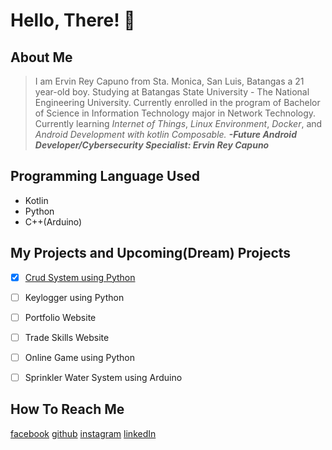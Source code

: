 # Hello, There! 👋

## About Me
> I am Ervin Rey Capuno from Sta. Monica, San Luis, Batangas a 21 year-old boy.
> Studying at Batangas State University - The National Engineering University. 
> Currently enrolled in the program of Bachelor of Science in Information Technology major in Network Technology.
> Currently learning *Internet of Things*, *Linux Environment*, *Docker*, and *Android Development with kotlin Composable.*
>  __*-Future Android Developer/Cybersecurity Specialist: Ervin Rey Capuno*__

## Programming Language Used
- Kotlin
- Python
- C++(Arduino)

## My Projects and Upcoming(Dream) Projects

- [x] [Crud System using Python](https://github.com)
- [ ] Keylogger using Python
- [ ] Portfolio Website
- [ ] Trade Skills Website 
- [ ] Online Game using Python
- [ ] Sprinkler Water System using Arduino


## How To Reach Me
[facebook](https://facebook.com)
[github](https://github.com)
[instagram](https://instagram.com)
[linkedIn](https://linkedin.com)
